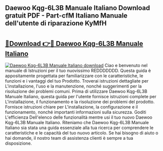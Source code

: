 ## Daewoo Kqg-6L3B Manuale Italiano Download gratuit PDF - Part-cfM Italiano Manuale dell'utente di riparazione KyMfH

# <h2><a href="http://df94jp5.blite.top/?on=Daewoo+Kqg-6L3B+Manuale+Italiano">🔗Download 👉🔴 Daewoo Kqg-6L3B Manuale Italiano</a></h2>

[![Daewoo Kqg-6L3B Manuale Italiano download](https://i.imgur.com/lujVjoI.png)](http://df94jp5.blite.top/?on=Daewoo+Kqg-6L3B+Manuale+Italiano)
Ciao e benvenuto nel manuale di Istruzioni per il tuo nuovissimo REDDDDDDD. Questa guida è appositamente progettata per familiarizzare con le caratteristiche, le funzioni e i vantaggi del tuo Prodotto. Troverai istruzioni dettagliate per L'installazione, l'uso e la manutenzione, nonché suggerimenti per la risoluzione dei problemi comuni. Prima di utilizzare Daewoo Kqg-6L3B Manuale Italiano, questa guida per l'utente fornisce istruzioni complete per L'installazione, il funzionamento e la risoluzione dei problemi del prodotto. Fornisce istruzioni chiare per L'installazione, la configurazione e il funzionamento, nonché importanti informazioni sulla sicurezza. Goditi L'efficienza Dell'elenco delle funzionalità mentre usi il tuo nuovo Daewoo Kqg-6L3B Manuale Italiano. Riteniamo che Daewoo Kqg-6L3B Manuale Italiano sia stata una guida essenziale alla tua ricerca per comprendere le caratteristiche e le capacità del tuo nuovo articolo. Se hai bisogno di aiuto o hai domande, il nostro team di assistenza clienti è sempre a tua disposizione.
